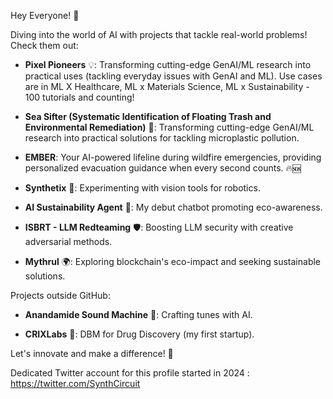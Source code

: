 Hey Everyone! 🌟

Diving into the world of AI with projects that tackle real-world problems! Check them out:


- **Pixel Pioneers** 💡: Transforming cutting-edge GenAI/ML research into practical uses (tackling everyday issues with GenAI and ML). Use cases are in ML X Healthcare, ML x Materials Science, ML x Sustainability - 100 tutorials and counting! 

- **Sea Sifter (Systematic Identification of Floating Trash and Environmental Remediation)** 🌊: Transforming cutting-edge GenAI/ML research into practical solutions for tackling microplastic pollution.

- **EMBER**: Your AI-powered lifeline during wildfire emergencies, providing personalized evacuation guidance when every second counts. 🔥🆘
  
- **Synthetix** 🤖: Experimenting with vision tools for robotics.
  
- **AI Sustainability Agent** 🌱: My debut chatbot promoting eco-awareness.

- **ISBRT - LLM Redteaming** 🛡️: Boosting LLM security with creative adversarial methods.
  
- **Mythrul** 🌍: Exploring blockchain's eco-impact and seeking sustainable solutions.


Projects outside GitHub:

- **Anandamide Sound Machine** 🎵: Crafting tunes with AI.
  
- **CRIXLabs** 🏥: DBM for Drug Discovery (my first startup).

Let's innovate and make a difference! 🚀

Dedicated Twitter account for this profile started in 2024 : https://twitter.com/SynthCircuit
